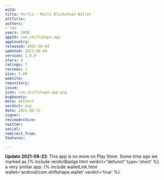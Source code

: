 ```yaml
---
wsId: 
title: Portis - Multi Blockchain Wallet
altTitle: 
authors:
- leo
users: 1000
appId: com.shiftshape.app
appCountry: 
released: 2021-08-04
updated: 2021-08-04
version: 1.0.0
stars: 4
ratings: 7
reviews: 3
size: 5.6M
website: 
repository: 
issue: 
icon: com.shiftshape.app.png
bugbounty: 
meta: defunct
verdict: wip
date: 2021-08-31
signer: 
reviewArchive: 
twitter: 
social: 
redirect_from: 
features: 

---
```


**Update 2021-08-23**: This app is no more on Play Store. Some time ago
we marked as {% include verdictBadge.html verdict="defunct" type='short' %} a
very similar app: {% include walletLink.html wallet='android/com.shiftshape.wallet' verdict='true' %}.

